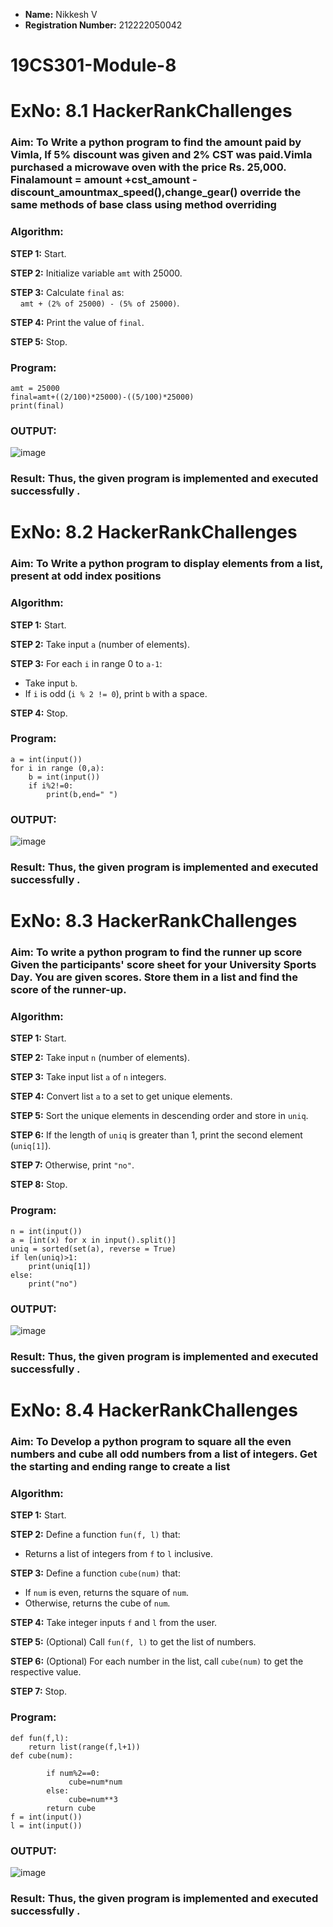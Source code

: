 - **Name:** Nikkesh V  
- **Registration Number:** 212222050042
# 19CS301-Module-8


# ExNo: 8.1 HackerRankChallenges
### Aim: To Write a python program to find the amount paid by Vimla, If 5% discount was given and 2% CST was paid.Vimla purchased a microwave oven with the price Rs. 25,000. Finalamount = amount +cst_amount - discount_amountmax_speed(),change_gear() override the same methods of base class  using method overriding
### Algorithm:

**STEP 1:** Start.

**STEP 2:** Initialize variable `amt` with 25000.

**STEP 3:** Calculate `final` as:  
&nbsp;&nbsp;&nbsp;&nbsp;`amt + (2% of 25000) - (5% of 25000)`.

**STEP 4:** Print the value of `final`.

**STEP 5:** Stop.

### Program:
```
amt = 25000
final=amt+((2/100)*25000)-((5/100)*25000)
print(final)

```
### OUTPUT:
![image](https://github.com/user-attachments/assets/c57524d3-e975-47e3-9504-00414d48028e)

### Result: Thus, the given program is implemented and executed successfully .

# ExNo: 8.2 HackerRankChallenges
### Aim: To Write a python program to display elements from a list, present at odd index positions
### Algorithm:

**STEP 1:** Start.

**STEP 2:** Take input `a` (number of elements).

**STEP 3:** For each `i` in range 0 to `a-1`:  
- Take input `b`.  
- If `i` is odd (`i % 2 != 0`), print `b` with a space.

**STEP 4:** Stop.

### Program:
```
a = int(input())
for i in range (0,a):
    b = int(input())
    if i%2!=0:
        print(b,end=" ")

```
### OUTPUT:
![image](https://github.com/user-attachments/assets/71488b37-fe18-44bd-af2e-5cc09941f377)

### Result: Thus, the given program is implemented and executed successfully .

# ExNo: 8.3 HackerRankChallenges
### Aim: To write a python program to find the runner up score Given the participants' score sheet for your University Sports Day. You are given  scores. Store them in a list and find the score of the runner-up.
### Algorithm:

**STEP 1:** Start.

**STEP 2:** Take input `n` (number of elements).

**STEP 3:** Take input list `a` of `n` integers.

**STEP 4:** Convert list `a` to a set to get unique elements.

**STEP 5:** Sort the unique elements in descending order and store in `uniq`.

**STEP 6:** If the length of `uniq` is greater than 1, print the second element (`uniq[1]`).

**STEP 7:** Otherwise, print `"no"`.

**STEP 8:** Stop.

### Program:
```
n = int(input())
a = [int(x) for x in input().split()]
uniq = sorted(set(a), reverse = True)
if len(uniq)>1:
    print(uniq[1])
else:
    print("no")

```
### OUTPUT:
![image](https://github.com/user-attachments/assets/6185a556-40d5-4722-a56d-6736670e42db)

### Result: Thus, the given program is implemented and executed successfully .

# ExNo: 8.4 HackerRankChallenges
### Aim: To Develop a python program to square all the even numbers and cube all odd numbers from a list of integers. Get the starting and ending range to create a list
### Algorithm:

**STEP 1:** Start.

**STEP 2:** Define a function `fun(f, l)` that:
- Returns a list of integers from `f` to `l` inclusive.

**STEP 3:** Define a function `cube(num)` that:
- If `num` is even, returns the square of `num`.
- Otherwise, returns the cube of `num`.

**STEP 4:** Take integer inputs `f` and `l` from the user.

**STEP 5:** (Optional) Call `fun(f, l)` to get the list of numbers.

**STEP 6:** (Optional) For each number in the list, call `cube(num)` to get the respective value.

**STEP 7:** Stop.

### Program:
```
def fun(f,l):
    return list(range(f,l+1))
def cube(num):
   
        if num%2==0:
             cube=num*num
        else:
             cube=num**3
        return cube
f = int(input())
l = int(input())

```
### OUTPUT:
![image](https://github.com/user-attachments/assets/f037bf5f-5cd8-48b9-926c-243f5436fe59)

### Result: Thus, the given program is implemented and executed successfully .
